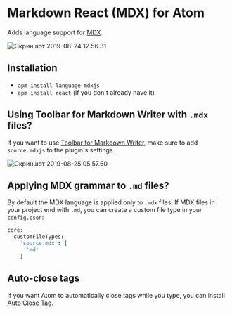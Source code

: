 # Markdown React (MDX) for Atom

Adds language support for [MDX](https://github.com/mdx-js/mdx).

![Скриншот 2019-08-24 12.56.31](https://i.imgur.com/gbFo4uk.png)

## Installation

- `apm install language-mdxjs`
- `apm install react` (if you don't already have it)

## Using Toolbar for Markdown Writer with `.mdx` files?

If you want to use [Toolbar for Markdown Writer](https://github.com/zhuochun/tool-bar-md-writer), make sure to add `source.mdxjs` to the plugin's settings.

![Скриншот 2019-08-25 05.57.50](https://i.imgur.com/vopHxXt.png)

## Applying MDX grammar to `.md` files?

By default the MDX language is applied only to `.mdx` files. If MDX files in your project end with `.md`, you can create a custom file type in your `config.cson`:

```cson
core:
  customFileTypes:
    'source.mdx': [
      'md'
    ]
```

## Auto-close tags

If you want Atom to automatically close tags while you type, you can install [Auto Close Tag](https://atom.io/packages/autoclose).
